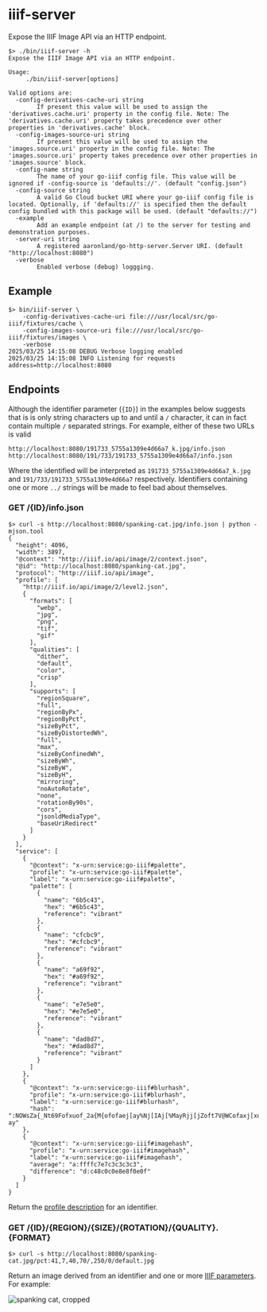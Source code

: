 # iiif-server

Expose the IIIF Image API via an HTTP endpoint.

```
$> ./bin/iiif-server -h
Expose the IIIF Image API via an HTTP endpoint.

Usage:
	 ./bin/iiif-server[options]

Valid options are:
  -config-derivatives-cache-uri string
    	If present this value will be used to assign the 'derivatives.cache.uri' property in the config file. Note: The 'derivatives.cache.uri' property takes precedence over other properties in 'derivatives.cache' block.
  -config-images-source-uri string
    	If present this value will be used to assign the 'images.source.uri' property in the config file. Note: The 'images.source.uri' property takes precedence over other properties in 'images.source' block.
  -config-name string
    	The name of your go-iiif config file. This value will be ignored if -config-source is 'defaults://'. (default "config.json")
  -config-source string
    	A valid Go Cloud bucket URI where your go-iiif config file is located. Optionally, if 'defaults://' is specified then the default config bundled with this package will be used. (default "defaults://")
  -example
    	Add an example endpoint (at /) to the server for testing and demonstration purposes.
  -server-uri string
    	A registered aaronland/go-http-server.Server URI. (default "http://localhost:8080")
  -verbose
    	Enabled verbose (debug) loggging.
```

## Example

```
$> bin/iiif-server \
	-config-derivatives-cache-uri file:///usr/local/src/go-iiif/fixtures/cache \
	-config-images-source-uri file:///usr/local/src/go-iiif/fixtures/images \
	-verbose
2025/03/25 14:15:08 DEBUG Verbose logging enabled
2025/03/25 14:15:08 INFO Listening for requests address=http://localhost:8080
```

## Endpoints

Although the identifier parameter (`{ID}`) in the examples below suggests that is is only string characters up to and until a `/` character, it can in fact contain multiple `/` separated strings. For example, either of these two URLs is valid

```
http://localhost:8080/191733_5755a1309e4d66a7_k.jpg/info.json
http://localhost:8080/191/733/191733_5755a1309e4d66a7/info.json
```

Where the identified will be interpreted as `191733_5755a1309e4d66a7_k.jpg` and `191/733/191733_5755a1309e4d66a7` respectively. Identifiers containing one or more `../` strings will be made to feel bad about themselves.

### GET /{ID}/info.json

```
$> curl -s http://localhost:8080/spanking-cat.jpg/info.json | python -mjson.tool
{
  "height": 4096,
  "width": 3897,
  "@context": "http://iiif.io/api/image/2/context.json",
  "@id": "http://localhost:8080/spanking-cat.jpg",
  "protocol": "http://iiif.io/api/image",
  "profile": [
    "http://iiif.io/api/image/2/level2.json",
    {
      "formats": [
        "webp",
        "jpg",
        "png",
        "tif",
        "gif"
      ],
      "qualities": [
        "dither",
        "default",
        "color",
        "crisp"
      ],
      "supports": [
        "regionSquare",
        "full",
        "regionByPx",
        "regionByPct",
        "sizeByPct",
        "sizeByDistortedWh",
        "full",
        "max",
        "sizeByConfinedWh",
        "sizeByWh",
        "sizeByW",
        "sizeByH",
        "mirroring",
        "noAutoRotate",
        "none",
        "rotationBy90s",
        "cors",
        "jsonldMediaType",
        "baseUriRedirect"
      ]
    }
  ],
  "service": [
    {
      "@context": "x-urn:service:go-iiif#palette",
      "profile": "x-urn:service:go-iiif#palette",
      "label": "x-urn:service:go-iiif#palette",
      "palette": [
        {
          "name": "6b5c43",
          "hex": "#6b5c43",
          "reference": "vibrant"
        },
        {
          "name": "cfcbc9",
          "hex": "#cfcbc9",
          "reference": "vibrant"
        },
        {
          "name": "a69f92",
          "hex": "#a69f92",
          "reference": "vibrant"
        },
        {
          "name": "e7e5e0",
          "hex": "#e7e5e0",
          "reference": "vibrant"
        },
        {
          "name": "dad8d7",
          "hex": "#dad8d7",
          "reference": "vibrant"
        }
      ]
    },
    {
      "@context": "x-urn:service:go-iiif#blurhash",
      "profile": "x-urn:service:go-iiif#blurhash",
      "label": "x-urn:service:go-iiif#blurhash",
      "hash": ":NOWsZa{_Nt69Fofxuof_2a{M{ofofaej[ay%Nj[IAj[%MayRjj[jZoft7V@WCofaxj[xuoMRjV@j[t7ofWBoeayfRkCayaxofj[WBaxofozayRjaxofRjayt7ofWBayj?ay"
    },
    {
      "@context": "x-urn:service:go-iiif#imagehash",
      "profile": "x-urn:service:go-iiif#imagehash",
      "label": "x-urn:service:go-iiif#imagehash",
      "average": "a:ffffc7e7c3c3c3c3",
      "difference": "d:c48c0c0e8e8f0e0f"
    }
  ]
}
```

Return the [profile description](http://iiif.io/api/image/2.1/#profile-description) for an identifier.

### GET /{ID}/{REGION}/{SIZE}/{ROTATION}/{QUALITY}.{FORMAT}

```
$> curl -s http://localhost:8080/spanking-cat.jpg/pct:41,7,40,70/,250/0/default.jpg
```

Return an image derived from an identifier and one or more [IIIF parameters](http://iiif.io/api/image/2.1/#image-request-parameters). For example:

![spanking cat, cropped](../../misc/go-iiif-crop.jpg)
